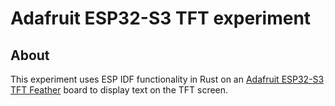 # Adafruit ESP32-S3 TFT experiment

## About

This experiment uses ESP IDF functionality in Rust on an [Adafruit ESP32-S3 TFT Feather](https://www.adafruit.com/product/5483) board to display text on the TFT screen.


